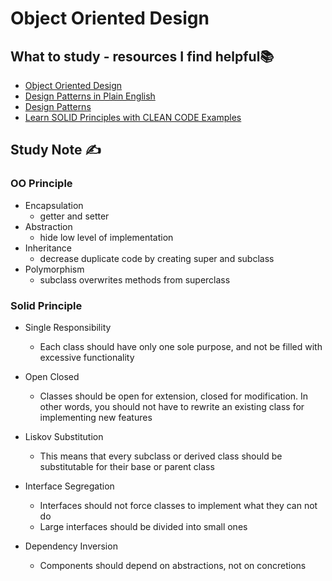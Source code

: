 # Object Oriented Design

## What to study - resources I find helpful📚
- [Object Oriented Design](https://www.youtube.com/playlist?list=PLGLfVvz_LVvS5P7khyR4xDp7T9lCk9PgE)
- [Design Patterns in Plain English](https://www.youtube.com/watch?v=NU_1StN5Tkk)
- [Design Patterns](https://www.youtube.com/playlist?list=PLZlA0Gpn_vH_CthENcPCM0Dww6a5XYC7f)
- [Learn SOLID Principles with CLEAN CODE Examples](https://www.youtube.com/watch?v=_jDNAf3CzeY)

## Study Note ✍️

### OO Principle

- Encapsulation
  - getter and setter
- Abstraction
  - hide low level of implementation
- Inheritance
  - decrease duplicate code by creating super and subclass
- Polymorphism
  - subclass overwrites methods from superclass

### Solid Principle

- Single Responsibility
  - Each class should have only one sole purpose, and not be filled with excessive functionality
- Open Closed
  - Classes should be open for extension, closed for modification. In other words, you should not have to rewrite an existing class for implementing new features
- Liskov Substitution
  - This means that every subclass or derived class should be substitutable for their base or parent class

- Interface Segregation
  - Interfaces should not force classes to implement what they can not do
  - Large interfaces should be divided into small ones
- Dependency Inversion
  - Components should depend on abstractions, not on concretions
